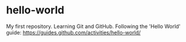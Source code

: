 # hello-world
My first repository.
Learning Git and GitHub.
Following the 'Hello World' guide: https://guides.github.com/activities/hello-world/
